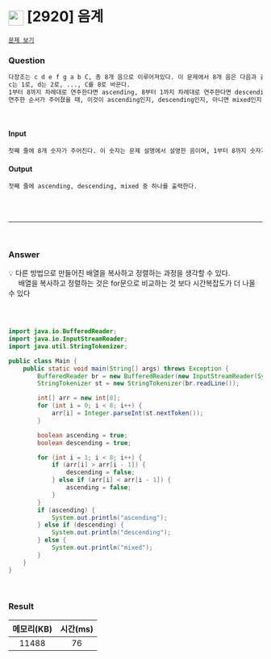 <h1><img src="https://d2gd6pc034wcta.cloudfront.net/tier/4.svg" width="30" height="30" style="vertical-align: middle;"/> [2920] 음계 </h1>

<a href="https://www.acmicpc.net/problem/2920 " target="_black">``문제 보기``</a>


<h3>Question</h3>

```bash
다장조는 c d e f g a b C, 총 8개 음으로 이루어져있다. 이 문제에서 8개 음은 다음과 같이 숫자로 바꾸어 표현한다.
c는 1로, d는 2로, ..., C를 8로 바꾼다.
1부터 8까지 차례대로 연주한다면 ascending, 8부터 1까지 차례대로 연주한다면 descending, 둘 다 아니라면 mixed 이다.
연주한 순서가 주어졌을 때, 이것이 ascending인지, descending인지, 아니면 mixed인지 판별하는 프로그램을 작성하시오.
```
<br>

<h4>Input</h4>

```bash
첫째 줄에 8개 숫자가 주어진다. 이 숫자는 문제 설명에서 설명한 음이며, 1부터 8까지 숫자가 한 번씩 등장한다.
```

<h4>Output</h4>

```bash
첫째 줄에 ascending, descending, mixed 중 하나를 출력한다.
```

<br><br>

<hr>

<br>

<h3>Answer</h3>


💡 다른 방법으로 만들어진 배열을 복사하고 정렬하는 과정을 생각할 수 있다. <br>
 &nbsp; &nbsp;&nbsp;&nbsp;배열을 복사하고 정렬하는 것은 for문으로 비교하는 것 보다 시간복잡도가 더 나올 수 있다

<br>

```java

import java.io.BufferedReader;
import java.io.InputStreamReader;
import java.util.StringTokenizer;

public class Main {
    public static void main(String[] args) throws Exception {
        BufferedReader br = new BufferedReader(new InputStreamReader(System.in));
        StringTokenizer st = new StringTokenizer(br.readLine());

        int[] arr = new int[8];
        for (int i = 0; i < 8; i++) {
            arr[i] = Integer.parseInt(st.nextToken());
        }

        boolean ascending = true;
        boolean descending = true;

        for (int i = 1; i < 8; i++) {
            if (arr[i] > arr[i - 1]) {
                descending = false;
            } else if (arr[i] < arr[i - 1]) {
                ascending = false;
            }
        }
        if (ascending) {
            System.out.println("ascending");
        } else if (descending) {
            System.out.println("descending");
        } else {
            System.out.println("mixed");
        }
    }
}
```

<br>

<h3>Result</h3>

|메모리(KB)| 시간(ms) |
|:---:|:------:|
|11488|   76   |
